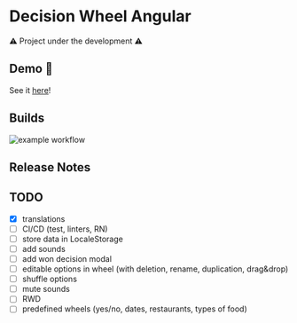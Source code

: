 # Decision Wheel Angular

:warning:  Project under the development :warning:

## Demo :rainbow:

See it [here](https://aszlacheta.github.io/decision-wheel-angular/en-US/)!

## Builds

![example workflow](https://github.com/aszlacheta/decision-wheel-angular/actions/workflows/static.yml/badge.svg?branch=main)

## Release Notes

## TODO

- [x] translations
- [ ] CI/CD (test, linters, RN)
- [ ] store data in LocaleStorage
- [ ] add sounds
- [ ] add won decision modal
- [ ] editable options in wheel (with deletion, rename, duplication, drag&drop)
- [ ] shuffle options
- [ ] mute sounds
- [ ] RWD
- [ ] predefined wheels (yes/no, dates, restaurants, types of food)
